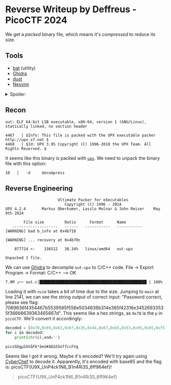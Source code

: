 # Reverse Writeup by Deffreus - PicoCTF 2024

We get a *packed* binary file, which means it's *compressed* to reduce its size.

## Tools

- [bat](https://github.com/sharkdp/bat) (utility)
- [Ghidra](https://github.com/NationalSecurityAgency/ghidra)
- [dust](https://github.com/bootandy/dust)
- [Neovim](https://github.com/neovim/neovim)

<details><summary>Spoiler:</summary>
	upx (https://upx.github.io/)
</details>

## Recon

```$ file out
out: ELF 64-bit LSB executable, x86-64, version 1 (GNU/Linux), statically linked, no section header
```
```$ strings out | bat
4467   │ $Info: This file is packed with the UPX executable packer http://upx.sf.net $
4468   │ $Id: UPX 3.95 Copyright (C) 1996-2018 the UPX Team. All Rights Reserved. $
```

It seems like this binary is packed with [`upx`](https://upx.github.io/).
We need to unpack the binary file with this option:

```$ upx --help | bat
10   │   -d     decompress
```

## Reverse Engineering

```$ upx -d out -o out-upx
                       Ultimate Packer for eXecutables
                          Copyright (C) 1996 - 2024
UPX 4.2.4       Markus Oberhumer, Laszlo Molnar & John Reiser    May 9th 2024

        File size         Ratio      Format      Name
   --------------------   ------   -----------   -----------
[WARNING] bad b_info at 0x4b710

[WARNING] ... recovery at 0x4b70c

    877724 <-    336512   38.34%   linux/amd64   out-upx

Unpacked 1 file.
```

We can use [Ghidra](https://github.com/NationalSecurityAgency/ghidra) to decompile `out-upx` to C/C++ code.
File -> Export Program -> Format: C/C++ --> OK

```$ dust out.c
7.9M ┌── out.c│███████████████████████████████████████████████ │ 100%
```

Loading it with `nvim` takes a bit of time due to the size.
Jumping to `main` at line 2141, we can see the string output of correct input: "Password correct, please see flag: 7069636f4354467b5539585f556e5034636b314e365f42316e34526933535f36666639363465667d".
This seems like a hex strings, as `0x70` is the `p` in `picoCTF`. We'll convert it accordingly:

```solve.py
decoded = [0x70,0x69,0x63,0x6f,0x35,0x44,0x67,0xb5,0x53,0x95,0x85,0xf5,0x56,0xe5,0x03,0x46,0x36,0xb3,0x14,0xe3,0x65,0xf4,0x23,0x16,0xe3,0x45,0x26,0x93,0x35,0x35,0xf3,0x66,0x66,0x63,0x93,0x63,0x46,0x56,0x67]
for c in decoded:
    print(chr(c),end='')
```
```$ python3 solve.py
pico5DgµSõVåF6³ãeô#ãE&55óffccFVg
```

Seems like I got it wrong. Maybe it's encoded?
We'll try again using [CyberChef](https://gchq.github.io/CyberChef/#recipe=Magic(3,false,false,'')&input=NzA2OTYzNmY0MzU0NDY3YjU1Mzk1ODVmNTU2ZTUwMzQ2MzZiMzE0ZTM2NWY0MjMxNmUzNDUyNjkzMzUzNWYzNjY2NjYzOTM2MzQ2NTY2N2Q) to decode it. Apparently, it's encoded with base85 and the flag is: picoCTF{U9X_UnP4ck1N6_B1n4Ri3S_6ff964ef}!

> picoCTF{U9X_UnP4ck1N6_B1n4Ri3S_6ff964ef}
